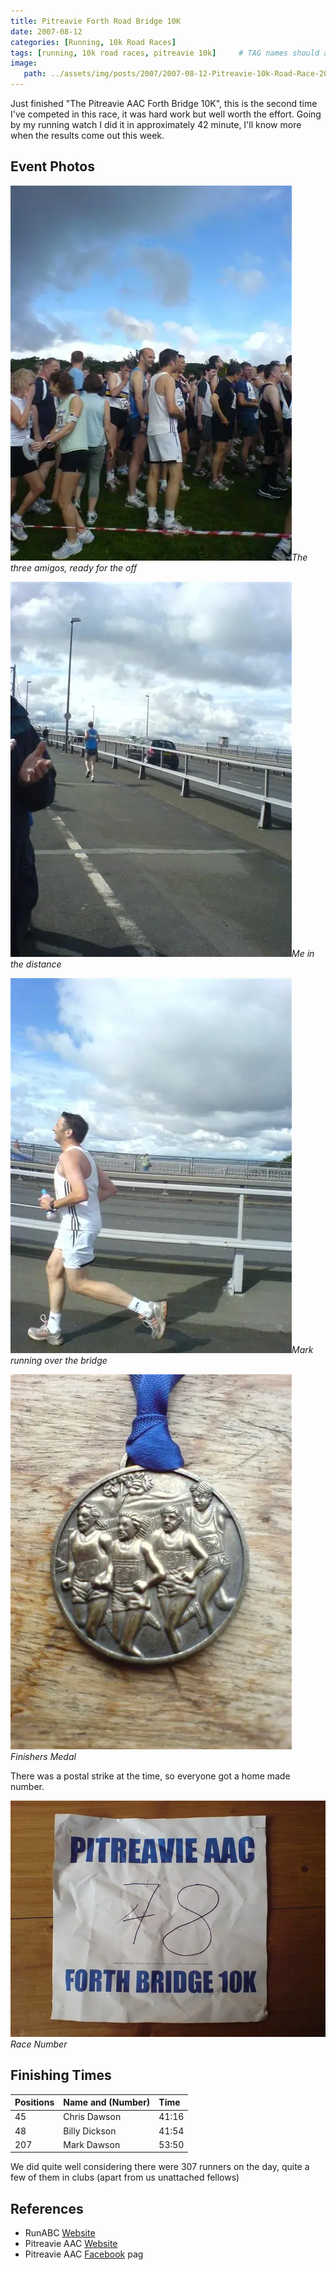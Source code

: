 ```yaml
---
title: Pitreavie Forth Road Bridge 10K
date: 2007-08-12
categories: [Running, 10k Road Races]
tags: [running, 10k road races, pitreavie 10k]     # TAG names should always be lowercase
image:
   path: ../assets/img/posts/2007/2007-08-12-Pitreavie-10k-Road-Race-2007/Race_Number.webp
---
```


Just finished "The Pitreavie AAC Forth Bridge 10K", this is the second time I've competed in this race, it was hard work but well worth the effort. Going by my running watch I did it in approximately 42 minute, I'll know more when the results come out this week.

## Event Photos

![The Tree Amigo](../assets/img/posts/2007/2007-08-12-Pitreavie-10k-Road-Race-2007/Starting_Photo.webp)_The three amigos, ready for the off_

![Me in the distance](../assets/img/posts/2007/2007-08-12-Pitreavie-10k-Road-Race-2007/Me_In_The_Distance.webp)_Me in the distance_

![Mark running over the bridge](../assets/img/posts/2007/2007-08-12-Pitreavie-10k-Road-Race-2007/Mark_Running_Over_the_Bridge.webp)_Mark running over the bridge_

![Finishers Medal](../assets/img/posts/2007/2007-08-12-Pitreavie-10k-Road-Race-2007/Finishers_Medal.webp)_Finishers Medal_

There was a postal strike at the time, so everyone got a home made number.

![Race Number](../assets/img/posts/2007/2007-08-12-Pitreavie-10k-Road-Race-2007/Race_Number.webp)_Race Number_

## Finishing Times

| Positions | Name and (Number) | Time  |
| :-------- | :---------------- | :---- |
| 45        | Chris Dawson      | 41:16 |
| 48        | Billy Dickson     | 41:54 |
| 207       | Mark Dawson       | 53:50 |

We did quite well considering there were 307 runners on the day, quite a few of them in clubs (apart from us unattached fellows)

## References

* RunABC [Website](https://runabc.co.uk/forth-bridge-10k-august)
* Pitreavie AAC [Website](https://www.pitreavie-aac.co.uk/)
* Pitreavie AAC [Facebook](https://www.facebook.com/pitreavieaac/) pag
